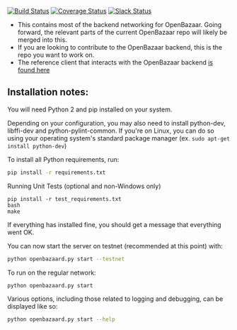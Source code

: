 [![Build Status](https://travis-ci.org/OpenBazaar/OpenBazaar-Server.svg?branch=master)](https://travis-ci.org/OpenBazaar/OpenBazaar-Server) [![Coverage Status](https://coveralls.io/repos/OpenBazaar/OpenBazaar-Server/badge.svg?branch=master&service=github)](https://coveralls.io/github/OpenBazaar/OpenBazaar-Server?branch=master) [![Slack Status](https://openbazaar-slackin-drwasho.herokuapp.com/badge.svg)](https://openbazaar-slackin-drwasho.herokuapp.com)

- This contains most of the backend networking for OpenBazaar. Going forward, the relevant parts of the current OpenBazaar repo will likely be merged into this.
- If you are looking to contribute to the OpenBazaar backend, this is the repo you want to work on.
- The reference client that interacts with the OpenBazaar backend [is found here](https://github.com/OpenBazaar/OpenBazaar-Client)

Installation notes:
---------------------
You will need Python 2 and pip installed on your system.

Depending on your configuration, you may also need to install python-dev, libffi-dev and python-pylint-common. If you're on Linux, you can do so using your operating system's standard package manager (ex. `sudo apt-get install python-dev`)

To install all Python requirements, run:

```bash
pip install -r requirements.txt
```

Running Unit Tests (optional and non-Windows only)
```
pip install -r test_requirements.txt
bash
make
```

If everything has installed fine, you should get a message that everything went OK.

You can now start the server on testnet (recommended at this point) with:

```bash
python openbazaard.py start --testnet
```

To run on the regular network:

```bash
python openbazaard.py start
```

Various options, including those related to logging and debugging, can be displayed like so:

```bash
python openbazaard.py start --help
```

